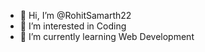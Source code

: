 - 👋 Hi, I’m @RohitSamarth22
- 👀 I’m interested in Coding
- 🌱 I’m currently learning Web Development

<!---
RohitSamarth22/RohitSamarth22 is a ✨ special ✨ repository because its `README.md` (this file) appears on your GitHub profile.
You can click the Preview link to take a look at your changes.
--->
